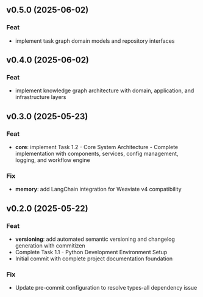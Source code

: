 ## v0.5.0 (2025-06-02)

### Feat

- implement task graph domain models and repository interfaces

## v0.4.0 (2025-06-02)

### Feat

- implement knowledge graph architecture with domain, application, and infrastructure layers

## v0.3.0 (2025-05-23)

### Feat

- **core**: implement Task 1.2 - Core System Architecture - Complete implementation with components, services, config management, logging, and workflow engine

### Fix

- **memory**: add LangChain integration for Weaviate v4 compatibility

## v0.2.0 (2025-05-22)

### Feat

- **versioning**: add automated semantic versioning and changelog generation with commitizen
- Complete Task 1.1 - Python Development Environment Setup
- Initial commit with complete project documentation foundation

### Fix

- Update pre-commit configuration to resolve types-all dependency issue
